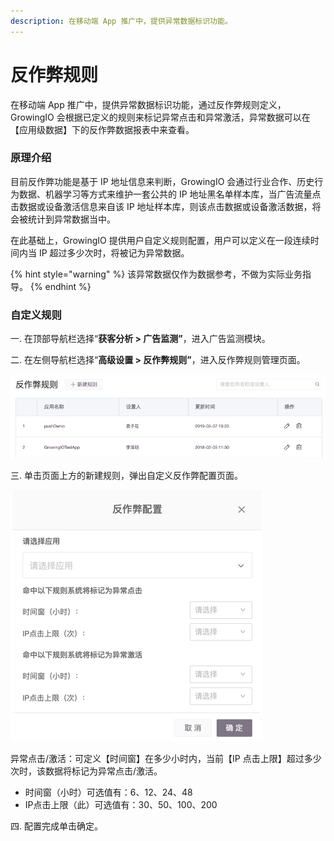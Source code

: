```yaml
---
description: 在移动端 App 推广中，提供异常数据标识功能。
---
```


# 反作弊规则

在移动端 App 推广中，提供异常数据标识功能，通过反作弊规则定义，GrowingIO 会根据已定义的规则来标记异常点击和异常激活，异常数据可以在【应用级数据】下的反作弊数据报表中来查看。

### 原理介绍 <a id="fan-zuo-bi-yuan-li-jie-shao"></a>

目前反作弊功能是基于 IP 地址信息来判断，GrowingIO 会通过行业合作、历史行为数据、机器学习等方式来维护一套公共的 IP 地址黑名单样本库，当广告流量点击数据或设备激活信息来自该 IP 地址样本库，则该点击数据或设备激活数据，将会被统计到异常数据当中。

在此基础上，GrowingIO 提供用户自定义规则配置，用户可以定义在一段连续时间内当 IP 超过多少次时，将被记为异常数据。

{% hint style="warning" %}
该异常数据仅作为数据参考，不做为实际业务指导。
{% endhint %}

### 自定义规则 <a id="gui-ze-ding-yi"></a>

一. 在顶部导航栏选择“**获客分析 &gt; 广告监测”**，进入广告监测模块。

二. 在左侧导航栏选择“**高级设置 &gt; 反作弊规则”**，进入反作弊规则管理页面。

![](../../../../.gitbook/assets/image%20%28194%29.png)

三. 单击页面上方的新建规则，弹出自定义反作弊配置页面。

![](../../../../.gitbook/assets/image%20%2821%29.png)

异常点击/激活：可定义【时间窗】在多少小时内，当前【IP 点击上限】超过多少次时，该数据将标记为异常点击/激活。

* 时间窗（小时）可选值有：6、12、24、48
* IP点击上限（此）可选值有：30、50、100、200

四. 配置完成单击确定。


